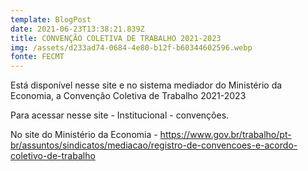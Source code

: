 ```yaml
---
template: BlogPost
date: 2021-06-23T13:38:21.839Z
title: CONVENÇÃO COLETIVA DE TRABALHO 2021-2023
img: /assets/d233ad74-0684-4e80-b12f-b60344602596.webp
fonte: FECMT
---
```

Está disponível nesse site e no sistema mediador do Ministério da Economia, a Convenção Coletiva de Trabalho 2021-2023

Para acessar nesse site - Institucional - convenções.

No site do Ministério da Economia - https://www.gov.br/trabalho/pt-br/assuntos/sindicatos/mediacao/registro-de-convencoes-e-acordo-coletivo-de-trabalho